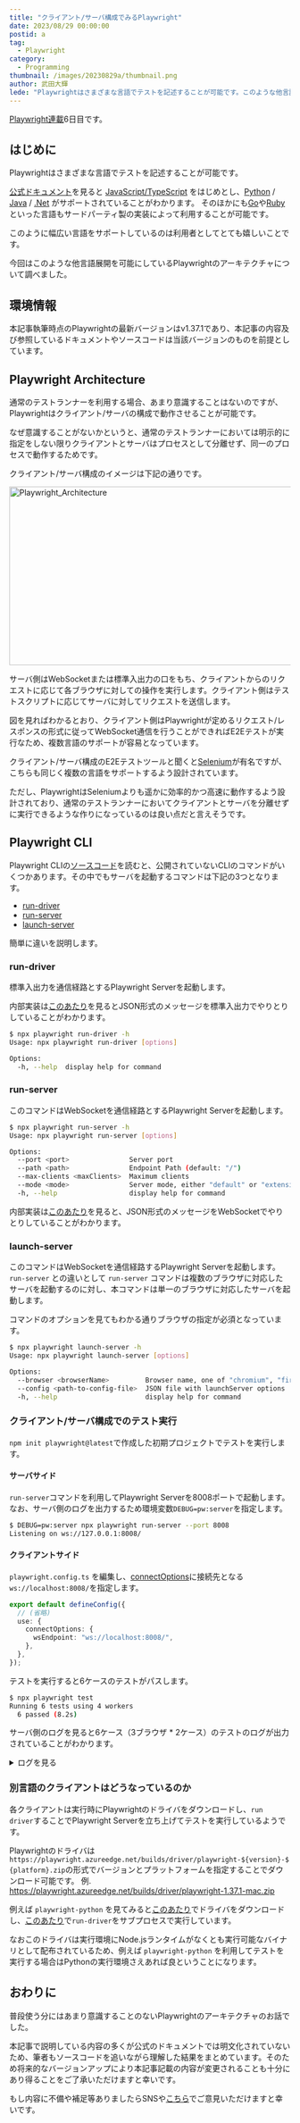```yaml
---
title: "クライアント/サーバ構成でみるPlaywright"
date: 2023/08/29 00:00:00
postid: a
tag:
  - Playwright
category:
  - Programming
thumbnail: /images/20230829a/thumbnail.png
author: 武田大輝
lede: "Playwrightはさまざまな言語でテストを記述することが可能です。このような他言語展開を可能にしているPlaywrightのアーキテクチャについて調べてみました。"
---
```


[Playwright連載](/articles/20230821a/)6日目です。

## はじめに

Playwrightはさまざまな言語でテストを記述することが可能です。

[公式ドキュメント](https://playwright.dev/docs/languages)を見ると [JavaScript/TypeScript](https://github.com/microsoft/playwright) をはじめとし、[Python](https://github.com/microsoft/playwright-python) / [Java](https://github.com/microsoft/playwright-java) / [.Net](https://github.com/microsoft/playwright-dotnet) がサポートされていることがわかります。
そのほかにも[Go](https://github.com/playwright-community/playwright-go)や[Ruby](https://github.com/YusukeIwaki/playwright-ruby-client)といった言語もサードパーティ製の実装によって利用することが可能です。

このように幅広い言語をサポートしているのは利用者としてとても嬉しいことです。

今回はこのような他言語展開を可能にしているPlaywrightのアーキテクチャについて調べました。

## 環境情報

本記事執筆時点のPlaywrightの最新バージョンはv1.37.1であり、本記事の内容及び参照しているドキュメントやソースコードは当該バージョンのものを前提としています。

## Playwright Architecture

通常のテストランナーを利用する場合、あまり意識することはないのですが、Playwrightはクライアント/サーバの構成で動作させることが可能です。

なぜ意識することがないかというと、通常のテストランナーにおいては明示的に指定をしない限りクライアントとサーバはプロセスとして分離せず、同一のプロセスで動作するためです。

クライアント/サーバ構成のイメージは下記の通りです。

<img src="/images/20230829a/Playwright_Architecture.drawio.png" alt="Playwright_Architecture" width="800" height="320" loading="lazy">

サーバ側はWebSocketまたは標準入出力の口をもち、クライアントからのリクエストに応じて各ブラウザに対しての操作を実行します。クライアント側はテストスクリプトに応じてサーバに対してリクエストを送信します。

図を見ればわかるとおり、クライアント側はPlaywrightが定めるリクエスト/レスポンスの形式に従ってWebSocket通信を行うことができればE2Eテストが実行なため、複数言語のサポートが容易となっています。

クライアント/サーバ構成のE2Eテストツールと聞くと[Selenium](https://www.selenium.dev/)が有名ですが、こちらも同じく複数の言語をサポートするよう設計されています。

ただし、PlaywrightはSeleniumよりも遥かに効率的かつ高速に動作するよう設計されており、通常のテストランナーにおいてクライアントとサーバを分離せずに実行できるような作りになっているのは良い点だと言えそうです。

## Playwright CLI

Playwright CLIの[ソースコード](https://github.com/microsoft/playwright/blob/v1.37.1/packages/playwright-core/src/cli/program.ts)を読むと、公開されていないCLIのコマンドがいくつかあります。その中でもサーバを起動するコマンドは下記の3つとなります。

* [run-driver](https://github.com/microsoft/playwright/blob/v1.37.1/packages/playwright-core/src/cli/program.ts#L249)
* [run-server](https://github.com/microsoft/playwright/blob/v1.37.1/packages/playwright-core/src/cli/program.ts#L255)
* [launch-server](https://github.com/microsoft/playwright/blob/v1.37.1/packages/playwright-core/src/cli/program.ts#L276)

簡単に違いを説明します。

### run-driver

標準入出力を通信経路とするPlaywright Serverを起動します。

内部実装は[このあたり](https://github.com/microsoft/playwright/blob/v1.37.1/packages/playwright-core/src/cli/driver.ts#L33)を見るとJSON形式のメッセージを標準入出力でやりとりしていることがわかります。

```sh
$ npx playwright run-driver -h
Usage: npx playwright run-driver [options]

Options:
  -h, --help  display help for command
```

### run-server

このコマンドはWebSocketを通信経路とするPlaywright Serverを起動します。

```sh
$ npx playwright run-server -h
Usage: npx playwright run-server [options]

Options:
  --port <port>               Server port
  --path <path>               Endpoint Path (default: "/")
  --max-clients <maxClients>  Maximum clients
  --mode <mode>               Server mode, either "default" or "extension"
  -h, --help                  display help for command
```

内部実装は[このあたり](https://github.com/microsoft/playwright/blob/v1.37.1/packages/playwright-core/src/remote/playwrightConnection.ts#L81)を見ると、JSON形式のメッセージをWebSocketでやりとりしていることがわかります。

### launch-server

このコマンドはWebSocketを通信経路するPlaywright Serverを起動します。
`run-server` との違いとして `run-server` コマンドは複数のブラウザに対応したサーバを起動するのに対し、本コマンドは単一のブラウザに対応したサーバを起動します。

コマンドのオプションを見てもわかる通りブラウザの指定が必須となっています。

```sh
$ npx playwright launch-server -h
Usage: npx playwright launch-server [options]

Options:
  --browser <browserName>         Browser name, one of "chromium", "firefox" or "webkit"
  --config <path-to-config-file>  JSON file with launchServer options
  -h, --help                      display help for command
```

### クライアント/サーバ構成でのテスト実行

`npm init playwright@latest`で作成した初期プロジェクトでテストを実行します。

#### サーバサイド

`run-server`コマンドを利用してPlaywright Serverを8008ポートで起動します。
なお、サーバ側のログを出力するため環境変数`DEBUG=pw:server`を指定します。

```sh
$ DEBUG=pw:server npx playwright run-server --port 8008
Listening on ws://127.0.0.1:8008/
```

#### クライアントサイド

`playwright.config.ts` を編集し、[connectOptions](https://playwright.dev/docs/api/class-testoptions#test-options-connect-options)に接続先となる`ws://localhost:8008/`を指定します。

```ts
export default defineConfig({
  // (省略)
  use: {
    connectOptions: {
      wsEndpoint: "ws://localhost:8008/",
    },
  },
});
```

テストを実行すると6ケースのテストがパスします。

```sh
$ npx playwright test
Running 6 tests using 4 workers
  6 passed (8.2s)
```

サーバ側のログを見ると6ケース（3ブラウザ * 2ケース）のテストのログが出力されていることがわかります。

<details><summary>ログを見る</summary>

```sh
  pw:server [1] serving connection: / +34s
  pw:server [2] serving connection: / +3ms
  pw:server [3] serving connection: / +2ms
  pw:server [1] engaged launch mode for "webkit" +12ms
  pw:server [4] serving connection: / +7ms
  pw:server [3] engaged launch mode for "chromium" +2ms
  pw:server [2] engaged launch mode for "webkit" +2ms
  pw:server [4] engaged launch mode for "chromium" +89ms
  pw:server [2] disconnected. error: undefined +3s
  pw:server [2] starting cleanup +1ms
  pw:server [2] finished cleanup +74ms
  pw:server [1] disconnected. error: undefined +147ms
  pw:server [1] starting cleanup +0ms
  pw:server [1] finished cleanup +56ms
  pw:server [5] serving connection: / +325ms
  pw:server [5] engaged launch mode for "firefox" +8ms
  pw:server [6] serving connection: / +259ms
  pw:server [6] engaged launch mode for "firefox" +14ms
  pw:server [6] disconnected. error: undefined +3s
  pw:server [6] starting cleanup +1ms
  pw:server [5] disconnected. error: undefined +622ms
  pw:server [5] starting cleanup +0ms
  pw:server [6] finished cleanup +234ms
  pw:server [5] finished cleanup +247ms
  pw:server [3] disconnected. error: undefined +37s
  pw:server [3] starting cleanup +1ms
  pw:server [3] finished cleanup +35ms
  pw:server [4] disconnected. error: undefined +22s
  pw:server [4] starting cleanup +0ms
  pw:server [4] finished cleanup +37ms
```

</details>

### 別言語のクライアントはどうなっているのか

各クライアントは実行時にPlaywrightのドライバをダウンロードし、`run driver`することでPlaywright Serverを立ち上げてテストを実行しているようです。

Playwrightのドライバは`https://playwright.azureedge.net/builds/driver/playwright-${version}-${platform}.zip`の形式でバージョンとプラットフォームを指定することでダウンロード可能です。
例. https://playwright.azureedge.net/builds/driver/playwright-1.37.1-mac.zip

例えば `playwright-python` を見てみると[このあたり](https://github.com/microsoft/playwright-python/blob/v1.37.0/setup.py#L45)でドライバをダウンロードし、[このあたり](https://github.com/microsoft/playwright-python/blob/v1.37.0/playwright/_impl/_transport.py#L123)で`run-driver`をサブプロセスで実行しています。

なおこのドライバは実行環境にNode.jsランタイムがなくとも実行可能なバイナリとして配布されているため、例えば `playwright-python` を利用してテストを実行する場合はPythonの実行環境さえあれば良ということになります。

## おわりに

普段使う分にはあまり意識することのないPlaywrightのアーキテクチャのお話でした。

本記事で説明している内容の多くが公式のドキュメントでは明文化されていないため、筆者もソースコードを追いながら理解した結果をまとめています。そのため将来的なバージョンアップにより本記事記載の内容が変更されることも十分にあり得ることをご了承いただけますと幸いです。

もし内容に不備や補足等ありましたらSNSや[こちら](https://github.com/future-architect/tech-blog/issues)でご意見いただけますと幸いです。
